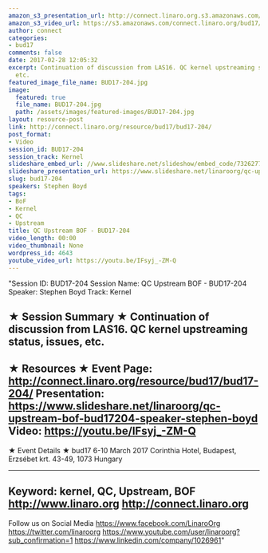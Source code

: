 ```yaml
---
amazon_s3_presentation_url: http://connect.linaro.org.s3.amazonaws.com/bud17/Presentations/BUD17-204%20QC%20Upstreaming%20BoF.pdf
amazon_s3_video_url: https://s3.amazonaws.com/connect.linaro.org/bud17/Videos/Tuesday/BUD17-204%20QC%20Upstreaming%20BoF.mp4
author: connect
categories:
- bud17
comments: false
date: 2017-02-28 12:05:32
excerpt: Continuation of discussion from LAS16. QC kernel upstreaming status, issues,
  etc.
featured_image_file_name: BUD17-204.jpg
image:
  featured: true
  file_name: BUD17-204.jpg
  path: /assets/images/featured-images/BUD17-204.jpg
layout: resource-post
link: http://connect.linaro.org/resource/bud17/bud17-204/
post_format:
- Video
session_id: BUD17-204
session_track: Kernel
slideshare_embed_url: //www.slideshare.net/slideshow/embed_code/73262773
slideshare_presentation_url: https://www.slideshare.net/linaroorg/qc-upstream-bof-bud17204-speaker-stephen-boyd
slug: bud17-204
speakers: Stephen Boyd
tags:
- BoF
- Kernel
- QC
- Upstream
title: QC Upstream BOF - BUD17-204
video_length: 00:00
video_thumbnail: None
wordpress_id: 4643
youtube_video_url: https://youtu.be/IFsyj_-ZM-Q
---
```


"Session ID: BUD17-204
Session Name: QC Upstream BOF - BUD17-204
Speaker: Stephen Boyd
Track: Kernel


★ Session Summary ★
Continuation of discussion from LAS16. QC kernel upstreaming status, issues, etc.
---------------------------------------------------
★ Resources ★
Event Page: http://connect.linaro.org/resource/bud17/bud17-204/
Presentation: https://www.slideshare.net/linaroorg/qc-upstream-bof-bud17204-speaker-stephen-boyd
Video: https://youtu.be/IFsyj_-ZM-Q
 ---------------------------------------------------

★ Event Details ★
bud17
6-10 March 2017
Corinthia Hotel, Budapest,
Erzsébet krt. 43-49,
1073 Hungary

---------------------------------------------------
Keyword: kernel, QC, Upstream, BOF
http://www.linaro.org
http://connect.linaro.org
---------------------------------------------------
Follow us on Social Media
https://www.facebook.com/LinaroOrg
https://twitter.com/linaroorg
https://www.youtube.com/user/linaroorg?sub_confirmation=1
https://www.linkedin.com/company/1026961"